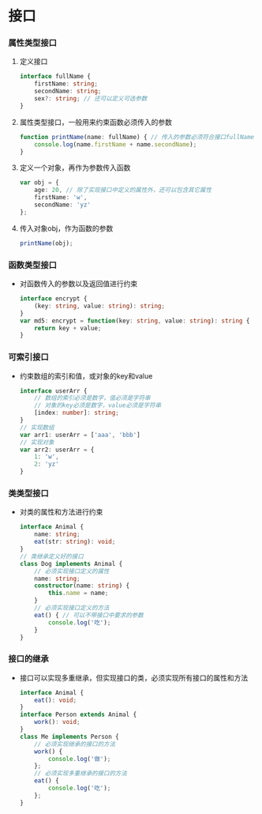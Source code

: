 # 接口

### 属性类型接口
1.  定义接口
    ```ts
    interface fullName {
        firstName: string;
        secondName: string;
        sex?: string; // 还可以定义可选参数
    }
2.  属性类型接口，一般用来约束函数必须传入的参数
    ```ts
    function printName(name: fullName) { // 传入的参数必须符合接口fullName
        console.log(name.firstName + name.secondName);
    }
3.  定义一个对象，再作为参数传入函数
    ```ts
    var obj = {
        age: 20, // 除了实现接口中定义的属性外，还可以包含其它属性
        firstName: 'w',
        secondName: 'yz'
    };
4.  传入对象obj，作为函数的参数
    ```ts
    printName(obj);

### 函数类型接口
- 对函数传入的参数以及返回值进行约束
    ```ts
    interface encrypt {
        (key: string, value: string): string;
    }
    var md5: encrypt = function(key: string, value: string): string {
        return key + value;
    }

### 可索引接口
- 约束数组的索引和值，或对象的key和value
    ```ts
    interface userArr {
        // 数组的索引必须是数字，值必须是字符串
        // 对象的key必须是数字，value必须是字符串
        [index: number]: string;
    }
    // 实现数组
    var arr1: userArr = ['aaa', 'bbb']
    // 实现对象
    var arr2: userArr = {
        1: 'w',
        2: 'yz'
    }

### 类类型接口
- 对类的属性和方法进行约束
    ```ts
    interface Animal {
        name: string;
        eat(str: string): void;
    }
    // 类继承定义好的接口
    class Dog implements Animal {
        // 必须实现接口定义的属性
        name: string;
        constructor(name: string) {
            this.name = name;
        }
        // 必须实现接口定义的方法
        eat() { // 可以不带接口中要求的参数
            console.log('吃');
        }
    }

### 接口的继承
- 接口可以实现多重继承，但实现接口的类，必须实现所有接口的属性和方法
    ```ts
    interface Animal {
        eat(): void;
    }
    interface Person extends Animal {
        work(): void;
    }
    class Me implements Person {
        // 必须实现继承的接口的方法
        work() {
            console.log('做');
        };
        // 必须实现多重继承的接口的方法
        eat() {
            console.log('吃');
        };
    }

### 